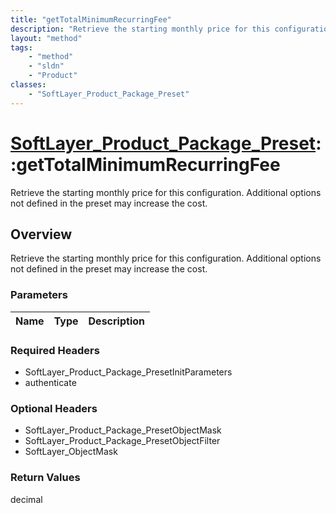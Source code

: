 ```yaml
---
title: "getTotalMinimumRecurringFee"
description: "Retrieve the starting monthly price for this configuration. Additional options not defined in the preset may increase th... "
layout: "method"
tags:
    - "method"
    - "sldn"
    - "Product"
classes:
    - "SoftLayer_Product_Package_Preset"
---
```

# [SoftLayer_Product_Package_Preset](/reference/services/SoftLayer_Product_Package_Preset)::getTotalMinimumRecurringFee

Retrieve the starting monthly price for this configuration. Additional options not defined in the preset may increase the cost.


## Overview 
Retrieve the starting monthly price for this configuration. Additional options not defined in the preset may increase the cost.

### Parameters 
|Name | Type | Description |
| --- | --- | --- |


### Required Headers
* SoftLayer_Product_Package_PresetInitParameters
* authenticate

### Optional Headers
* SoftLayer_Product_Package_PresetObjectMask
* SoftLayer_Product_Package_PresetObjectFilter
* SoftLayer_ObjectMask

### Return Values
decimal

